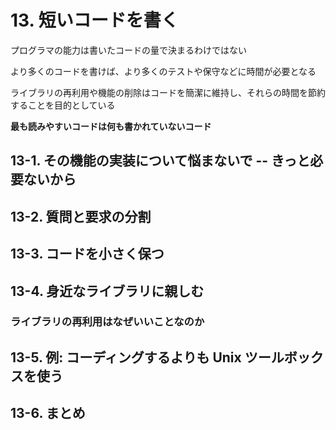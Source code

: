 # 13. 短いコードを書く

プログラマの能力は書いたコードの量で決まるわけではない

より多くのコードを書けば、より多くのテストや保守などに時間が必要となる

ライブラリの再利用や機能の削除はコードを簡潔に維持し、それらの時間を節約することを目的としている

**最も読みやすいコードは何も書かれていないコード**


## 13-1. その機能の実装について悩まないで -- きっと必要ないから

## 13-2. 質問と要求の分割

## 13-3. コードを小さく保つ

## 13-4. 身近なライブラリに親しむ

### ライブラリの再利用はなぜいいことなのか

## 13-5. 例: コーディングするよりも Unix ツールボックスを使う

## 13-6. まとめ

